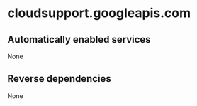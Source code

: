 # cloudsupport.googleapis.com

## Automatically enabled services

None

## Reverse dependencies

None
